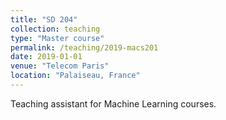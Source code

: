 ```yaml
---
title: "SD 204"
collection: teaching
type: "Master course"
permalink: /teaching/2019-macs201
date: 2019-01-01
venue: "Telecom Paris"
location: "Palaiseau, France"
---
```

Teaching assistant for Machine Learning courses.
